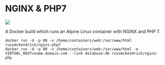 NGINX & PHP7
=============

[![](https://badge.imagelayers.io/russmckendrick/nginx-php7:latest.svg)](https://imagelayers.io/?images=russmckendrick/nginx-php7:latest 'Get your own badge on imagelayers.io')

A Docker build which runs an Alpine Linux container with NGINX and PHP 7.

```
docker run -d -p 80 -v /home/containers/web:/var/www/html russmckendrick/nginx-php7
docker run -d -p 80 -v /home/containers/web:/var/www/html -e VIRTUAL_HOST=some.domain.com --link database:db russmckendrick/nginx-php
```